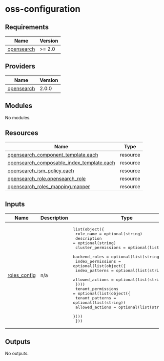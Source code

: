 # oss-configuration

<!-- BEGIN_TF_DOCS -->
## Requirements

| Name | Version |
|------|---------|
| <a name="requirement_opensearch"></a> [opensearch](#requirement\_opensearch) | >= 2.0 |

## Providers

| Name | Version |
|------|---------|
| <a name="provider_opensearch"></a> [opensearch](#provider\_opensearch) | 2.0.0 |

## Modules

No modules.

## Resources

| Name | Type |
|------|------|
| [opensearch_component_template.each](https://registry.terraform.io/providers/opensearch-project/opensearch/latest/docs/resources/component_template) | resource |
| [opensearch_composable_index_template.each](https://registry.terraform.io/providers/opensearch-project/opensearch/latest/docs/resources/composable_index_template) | resource |
| [opensearch_ism_policy.each](https://registry.terraform.io/providers/opensearch-project/opensearch/latest/docs/resources/ism_policy) | resource |
| [opensearch_role.opensearch_role](https://registry.terraform.io/providers/opensearch-project/opensearch/latest/docs/resources/role) | resource |
| [opensearch_roles_mapping.mapper](https://registry.terraform.io/providers/opensearch-project/opensearch/latest/docs/resources/roles_mapping) | resource |

## Inputs

| Name | Description | Type | Default | Required |
|------|-------------|------|---------|:--------:|
| <a name="input_roles_config"></a> [roles\_config](#input\_roles\_config) | n/a | <pre>list(object({<br>    role_name           = optional(string)<br>    description         = optional(string)<br>    cluster_permissions = optional(list(string))<br>    backend_roles       = optional(list(string))<br>    index_permissions = optional(list(object({<br>      index_patterns  = optional(list(string))<br>      allowed_actions = optional(list(string))<br>    })))<br>    tenant_permissions = optional(list(object({<br>      tenant_patterns = optional(list(string))<br>      allowed_actions = optional(list(string))<br>    })))<br>  }))</pre> | n/a | yes |

## Outputs

No outputs.
<!-- END_TF_DOCS -->
